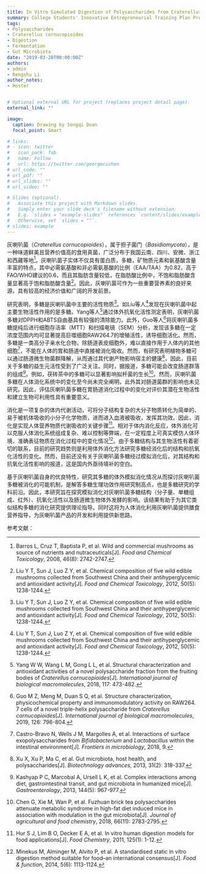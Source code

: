 ```yaml
---
title: In Vitro Simulated Digestion of Polysaccharides from Craterellus cornucopioides and Fermentation of Gut Microbiota
summary: College Students' Innovative Entrepreneurial Training Plan Program.
tags:
- Polysaccharides
- Craterellus cornucopioides
- Digestion
- Fermentation
- Gut Microbiota
date: "2019-03-28T00:00:00Z"
authors:
- admin
- Rengshu Li
author_notes:
- Hoster


# Optional external URL for project (replaces project detail page).
external_link: ""

image:
  caption: Drawing by Songqi Duan
  focal_point: Smart

# links:
# - icon: twitter
#   icon_pack: fab
#   name: Follow
#   url: https://twitter.com/georgecushen
# url_code: ""
# url_pdf: ""
# url_slides: ""
# url_video: ""

# Slides (optional).
#   Associate this project with Markdown slides.
#   Simply enter your slide deck's filename without extension.
#   E.g. `slides = "example-slides"` references `content/slides/example-slides.md`.
#   Otherwise, set `slides = ""`.
# slides: example
---
```


灰喇叭菌（*Craterellus cornucopioides*），属于担子菌门（*Basidiomycota*），是一种味道鲜美且营养价值高的食用真菌，广泛分布于我国云南、四川、安微、浙江和西藏等地[^1]。灰喇叭菌子实体不仅具有蛋白质，多糖，矿物质元素和氨基酸含量丰富的特点，其中必需氨基酸和非必需氨基酸的比例（EAA/TAA）为0.82，高于FAO/WHO建议的0.6，而且其脂肪含量较低，在脂肪酸比例中，不饱和脂肪酸含量显著高于饱和脂肪酸含量[^2]。因此，灰喇叭菌可作为一些重要营养素的良好来源，具有较高的经济价值和广阔的开发前景。

研究表明，多糖是灰喇叭菌中主要的活性物质[^2]。如Liu等人[^2]发现在灰喇叭菌中起主要生物活性作用的是多糖。Yang等人[^3]通过体外抗氧化活性测定表明，灰喇叭菌多糖对DPPH和ABTS自由基具有较强的清除能力。此外，Guo等人[^4]将灰喇叭菌多糖提纯后进行细胞存活率（MTT）和扫描电镜（SEM）分析，发现该多糖在一定浓度范围内均可显著提高巨噬细胞RAW264.7的增殖活性，诱导细胞活化。然而，多糖是一类高分子亲水化合物，除肠道表皮细胞外，难以直接作用于人体内的其他细胞[^10]，不能在人体的胃和肠道中直接被消化吸收。然而，有研究表明植物多糖可以通过肠道微生物菌群降解，从而通过其代谢产物影响宿主的健康[^5]，因此，目前关于多糖的益生元活性受到了广泛关注。同时，据报道，多糖可能会改变肠道群落的组成[^6]。例如，茯砖茶中的多糖可以显著影响拟杆菌的生长[^7]。然而，灰喇叭菌多糖在人体消化系统中的变化至今尚未完全阐明，此外其对肠道菌群的影响也未见研究。因此，评估灰喇叭菌多糖在胃肠道消化过程中的变化对评价其潜在生物活性和建立生物可利用性具有重要意义。

消化是一项复杂的体内代谢活动，可将分子结构复杂的大分子物质转化为简单的、易于被机体吸收的小分子化学物质，进而进入血液被吸收，发挥其功效。因此，消化是实现人体营养物质代谢吸收的关键步骤[^8]。相对于体内消化反应，体外消化可以克服人体消化系统组成复杂、难以控制等弊端，在一定程度上可真实模仿人体环境，准确表征物质在消化过程中的变化情况[^9]。由于多糖结构与其生物活性有着密切的联系，目前的研究趋势则是利用体外消化方法研究多糖经消化后的结构和抗氧化活性的变化。然而，目前还没有关于灰喇叭菌多糖经过模拟消化后，对其结构和抗氧化活性影响的报道，这是国内外亟待填补的空白。

基于灰喇叭菌自身的优良特性，研究其多糖的体外模拟消化情况从而探讨灰喇叭菌多糖被消化的可能机制，是解答多糖生理功效作用研究制高点，也是多糖研究的学科前沿。因此，本研究旨在探究模拟消化对灰喇叭菌多糖结构（分子量、单糖组成、红外）、抗氧化活性以及肠道微生物体外发酵的影响。该结果有助于为其它类似结构多糖的消化研究提供理论指导。同时这将为人体消化利用灰喇叭菌提供膳食营养指导，为灰喇叭菌产品的开发和利用提供新思路。

参考文献：

[^1]:	Barros L, Cruz T, Baptista P, et al. Wild and commercial mushrooms as source of nutrients and nutraceuticals[J]. *Food and Chemical Toxicology*, 2008, 46(8): 2742-2747.

[^2]:	Liu Y T, Sun J, Luo Z Y, et al. Chemical composition of five wild edible mushrooms collected from Southwest China and their antihyperglycemic and antioxidant activity[J]. *Food and Chemical Toxicology*, 2012, 50(5): 1238-1244.

[^3]:	Yang W W, Wang L M, Gong L L, et al. Structural characterization and antioxidant activities of a novel polysaccharide fraction from the fruiting bodies of *Craterellus cornucopioides*[J]. *International journal of biological macromolecules*, 2018, 117: 473-482.

[^4]:	Guo M Z, Meng M, Duan S Q, et al. Structure characterization, physicochemical property and immunomodulatory activity on RAW264. 7 cells of a novel triple-helix polysaccharide from *Craterellus cornucopioides*[J]. *International journal of biological macromolecules*, 2019, 126: 796-804.

[^5]:	Xu X, Xu P, Ma C, et al. Gut microbiota, host health, and polysaccharides[J]. *Biotechnology advances*, 2013, 31(2): 318-337.

[^6]:	Kashyap P C, Marcobal A, Ursell L K, et al. Complex interactions among diet, gastrointestinal transit, and gut microbiota in humanized mice[J]. *Gastroenterology*, 2013, 144(5): 967-977.

[^7]:	Chen G, Xie M, Wan P, et al. Fuzhuan brick tea polysaccharides attenuate metabolic syndrome in high-fat diet induced mice in association with modulation in the gut microbiota[J]. *Journal of agricultural and food chemistry*, 2018, 66(11): 2783-2795.

[^8]:	Hur S J, Lim B O, Decker E A, et al. In vitro human digestion models for food applications[J]. *Food Chemistry*, 2011, 125(1): 1-12.

[^9]:	Minekus M, Alminger M, Alvito P, et al. A standardised static in vitro digestion method suitable for food–an international consensus[J]. *Food & function*, 2014, 5(6): 1113-1124.

[^10]:	Castro-Bravo N, Wells J M, Margolles A, et al. Interactions of surface exopolysaccharides from *Bifidobacterium* and *Lactobacillus* within the intestinal environment[J]. *Frontiers in microbiology*, 2018, 9.